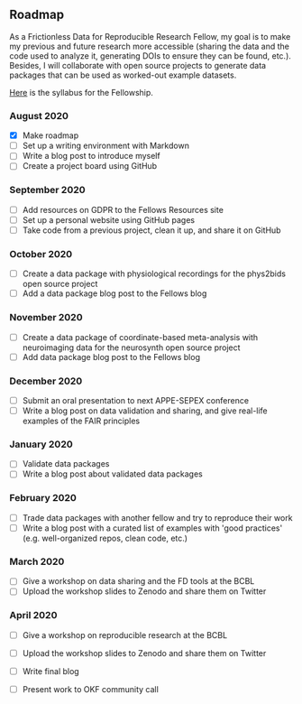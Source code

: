 ## Roadmap

As a Frictionless Data for Reproducible Research Fellow, my goal is to make my previous and future research more accessible (sharing the data and the code used to analyze it, generating DOIs to ensure they can be found, etc.). Besides, I will collaborate with open source projects to generate data packages that can be used as worked-out example datasets.

[Here][link_syllabus] is the syllabus for the Fellowship. 

### August 2020
- [x] Make roadmap
- [ ] Set up a writing environment with Markdown 
- [ ] Write a blog post to introduce myself 
- [ ] Create a project board using GitHub

### September 2020
- [ ] Add resources on GDPR to the Fellows Resources site
- [ ] Set up a personal website using GitHub pages
- [ ] Take code from a previous project, clean it up, and share it on GitHub

### October 2020
- [ ] Create a data package with physiological recordings for the phys2bids open source project
- [ ] Add a data package blog post to the Fellows blog 

### November 2020
- [ ] Create a data package of coordinate-based meta-analysis with neuroimaging data for the neurosynth open source project
- [ ] Add data package blog post to the Fellows blog 

### December 2020

- [ ] Submit an oral presentation to next APPE-SEPEX conference
- [ ] Write a blog post on data validation and sharing, and give real-life examples of the FAIR principles 

### January 2020
- [ ] Validate data packages
- [ ] Write a blog post about validated data packages

### February 2020
- [ ] Trade data packages with another fellow and try to reproduce their work
- [ ] Write a blog post with a curated list of examples with 'good practices' (e.g. well-organized repos, clean code, etc.)

### March 2020
- [ ] Give a workshop on data sharing and the FD tools at the BCBL
- [ ] Upload the workshop slides to Zenodo and share them on Twitter

### April 2020
- [ ] Give a workshop on reproducible research at the BCBL
- [ ] Upload the workshop slides to Zenodo and share them on Twitter
- [ ] Write final blog
- [ ] Present work to OKF community call 





[link_syllabus]:http://fellows.frictionlessdata.io/syllabus/